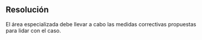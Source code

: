 ## Resolución

El área especializada debe llevar a cabo las medidas correctivas propuestas para lidar con el caso.
